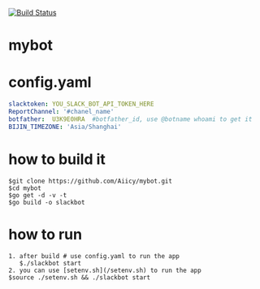 
[![Build Status](https://travis-ci.org/Aiicy/mybot.svg?branch=master)](https://travis-ci.org/Aiicy/mybot)

# mybot

# config.yaml 

```yaml
slacktoken: YOU_SLACK_BOT_API_TOKEN_HERE
ReportChannel: '#chanel_name'
botfather:  U3K9E0HRA  #botfather_id, use @botname whoami to get it
BIJIN_TIMEZONE: 'Asia/Shanghai'
```

# how to build it 
	$git clone https://github.com/Aiicy/mybot.git
	$cd mybot
	$go get -d -v -t
	$go build -o slackbot

# how to run 
	1. after build # use config.yaml to run the app
	   $./slackbot start
	2. you can use [setenv.sh](/setenv.sh) to run the app
	$source ./setenv.sh && ./slackbot start
	



